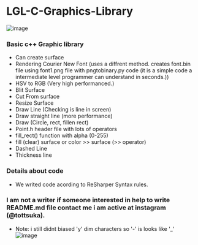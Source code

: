 # LGL-C-Graphics-Library

![image](https://github.com/Duiccni/LGL-C-Graphics-Library/assets/143947543/a68456ea-f5ba-4014-afa5-205cd5048cdc)

### Basic c++ Graphic library
* Can create surface
* Rendering Courier New Font (uses a diffrent method. creates font.bin file using font1.png file with pngtobinary.py code (it is a simple code a intermediate level programmer can understand in seconds.))
* HSV to RGB (Very high performanced.)
* Blit Surface
* Cut From surface
* Resize Surface
* Draw Line (Checking is line in screen)
* Draw straight line (more performance)
* Draw (Circle, rect, fillen rect)
* Point.h header file with lots of operators
* fill_rect() function with alpha (0-255)
* fill (clear) surface or color >> surface (>> operator)
* Dashed Line
* Thickness line

### Details about code
* We writed code acording to ReSharper Syntax rules.

### I am not a writer if someone interested in help to write README.md file contact me i am active at instagram (@tottsuka).

* Note: i still didnt biased 'y' dim characters so '-' is looks like '_'  
![image](https://github.com/Duiccni/LGL-C-Graphics-Library/assets/143947543/7758c362-60f2-4b6a-bfa8-6822ed13805e)
